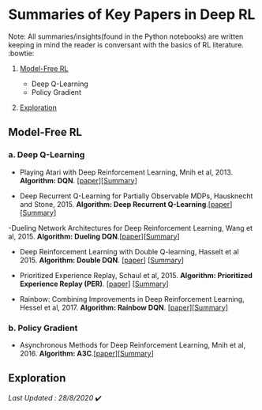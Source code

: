 # Summaries of Key Papers in Deep RL
Note: All summaries/insights(found in the Python notebooks) are written keeping in mind the reader is conversant with the basics of RL literature. :bowtie:

1. [Model-Free RL](#Model-Free-RL)
    - Deep Q-Learning
    - Policy Gradient

2. [Exploration](#Exploration)

## Model-Free RL
### a. Deep Q-Learning
- Playing Atari with Deep Reinforcement Learning, Mnih et al, 2013. **Algorithm: DQN**. [[paper](https://www.cs.toronto.edu/~vmnih/docs/dqn.pdf)][[Summary](https://github.com/ashutoshtiwari13/A-RL-Paper-A-Day-Keeps-boredom-away/blob/master/Model%20Free%20RL/paper1.ipynb)]

- Deep Recurrent Q-Learning for Partially Observable MDPs, Hausknecht and Stone, 2015. **Algorithm: Deep Recurrent Q-Learning**.[[paper](https://arxiv.org/abs/1507.06527)][[Summary](https://github.com/ashutoshtiwari13/A-RL-Paper-A-Day-Keeps-boredom-away/blob/master/Model%20Free%20RL/paper2.ipynb)]

-Dueling Network Architectures for Deep Reinforcement Learning, Wang et al, 2015. **Algorithm: Dueling DQN**.[[paper](https://arxiv.org/abs/1511.06581)][[Summary](https://github.com/ashutoshtiwari13/A-RL-Paper-A-Day-Keeps-boredom-away/blob/master/Model%20Free%20RL/paper3.ipynb)]

- Deep Reinforcement Learning with Double Q-learning, Hasselt et al 2015. **Algorithm: Double DQN**. [[paper](https://arxiv.org/abs/1509.06461)] [[Summary](https://github.com/ashutoshtiwari13/A-RL-Paper-A-Day-Keeps-boredom-away/blob/master/Model%20Free%20RL/paper4.ipynb)]

- Prioritized Experience Replay, Schaul et al, 2015. **Algorithm: Prioritized Experience Replay (PER)**. [[paper](https://arxiv.org/abs/1511.05952)] [[Summary](https://github.com/ashutoshtiwari13/A-RL-Paper-A-Day-Keeps-boredom-away/blob/master/Model%20Free%20RL/paper5.ipynb)]

- Rainbow: Combining Improvements in Deep Reinforcement Learning, Hessel et al, 2017. **Algorithm: Rainbow DQN**. [[paper](https://arxiv.org/abs/1710.02298)][[Summary](https://github.com/ashutoshtiwari13/A-RL-Paper-A-Day-Keeps-boredom-away/blob/master/Model%20Free%20RL/paper6.ipynb)]

### b. Policy Gradient
- Asynchronous Methods for Deep Reinforcement Learning, Mnih et al, 2016. **Algorithm: A3C**.[[paper]()][[Summary]()]

## Exploration

*Last Updated : 28/8/2020* :heavy_check_mark:
